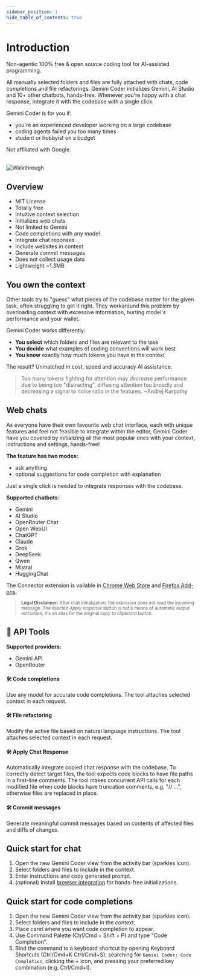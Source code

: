 ```yaml
---
sidebar_position: 1
hide_table_of_contents: true
---
```


# Introduction

Non-agentic 100% free & open source coding tool for AI-assisted programming.

All manually selected folders and files are fully attached with chats, code completions and file refactorings. Gemini Coder initializes Gemini, AI Studio and 10+ other chatbots, hands-free. Whenever you're happy with a chat response, integrate it with the codebase with a single click.

Gemini Coder is for you if:

- you're an experienced developer working on a large codebase
- coding agents failed you too many times
- student or hobbyist on a budget

Not affiliated with Google.

<br/>

<img src="https://github.com/robertpiosik/gemini-coder/raw/HEAD/packages/shared/src/media/walkthrough.gif" alt="Walkthrough" />

<br/>

## Overview

- MIT License
- Totally free
- Intuitive context selection
- Initializes web chats
- Not limited to Gemini
- Code completions with any model
- Integrate chat reponses
- Include websites in context
- Generate commit messages
- Does not collect usage data
- Lightweight ~1.3MB

## You own the context

Other tools try to "guess" what pieces of the codebase matter for the given task, often struggling to get it right. They workaround this problem by overloading context with excessive information, hurting model's performance and your wallet.

Gemini Coder works differently:

- **You select** which folders and files are relevant to the task
- **You decide** what examples of coding conventions will work best
- **You know** exactly how much tokens you have in the context

The result? Unmatched in cost, speed and accuracy AI assistance.

> Too many tokens fighting for attention may _decrease_ performance due to being too "distracting", diffusing attention too broadly and decreasing a signal to noise ratio in the features. ~Andrej Karpathy

## Web chats

As everyone have their own favourite web chat interface, each with unique features and feel not feasible to integrate within the editor, Gemini Coder have you covered by initializing all the most popular ones with your context, instructions and settings, hands-free!

**The feature has two modes:**

- ask anything
- optional suggestions for code completion with explanation

Just a single click is needed to integrate responses with the codebase.

**Supported chatbots:**

- Gemini
- AI Studio
- OpenRouter Chat
- Open WebUI
- ChatGPT
- Claude
- Grok
- DeepSeek
- Qwen
- Mistral
- HuggingChat

The Connector extension is vailable in [Chrome Web Store](https://chromewebstore.google.com/detail/gemini-coder-connector/ljookipcanaglfaocjbgdicfbdhhjffp) and [Firefox Add-ons](https://addons.mozilla.org/en-US/firefox/addon/gemini-coder-connector/).

> <small>**Legal Disclaimer:** After chat initialization, the extension does not read the incoming message. The injected _Apply response_ button is not a means of automatic output extraction, it's an alias for the original _copy to clipboard_ button.</small>

## 🧰 API Tools

**Supported providers:**

- Gemini API
- OpenRouter

#### 🛠️ Code completions

Use any model for accurate code completions. The tool attaches selected context in each request.

#### 🛠️ File refactoring

Modify the active file based on natural language instructions. The tool attaches selected context in each request.

#### 🛠️ Apply Chat Response

Automatically integrate copied chat response with the codebase. To correctly detect target files, the tool expects code blocks to have file paths in a first-line comments. The tool makes concurrent API calls for each modified file when code blocks have truncation comments, e.g. "// ...", otherwise files are replaced in place.

#### 🛠️ Commit messages

Generate meaningful commit messages based on contents of affected files and diffs of changes.

## Quick start for chat

1. Open the new Gemini Coder view from the activity bar (sparkles icon).
2. Select folders and files to include in the context.
3. Enter instructions and copy generated prompt.
4. (optional) Install [browser integration](https://gemini-coder.netlify.app/docs/installation/web-browser-integration) for hands-free initializations.

## Quick start for code completions

1. Open the new Gemini Coder view from the activity bar (sparkles icon).
2. Select folders and files to include in the context.
3. Place caret where you want code completion to appear.
4. Use Command Palette (Ctrl/Cmd + Shift + P) and type "Code Completion".
5. Bind the command to a keyboard shortcut by opening Keyboard Shortcuts (Ctrl/Cmd+K Ctrl/Cmd+S), searching for `Gemini Coder: Code Completion`, clicking the + icon, and pressing your preferred key combination (e.g. Ctrl/Cmd+I).
